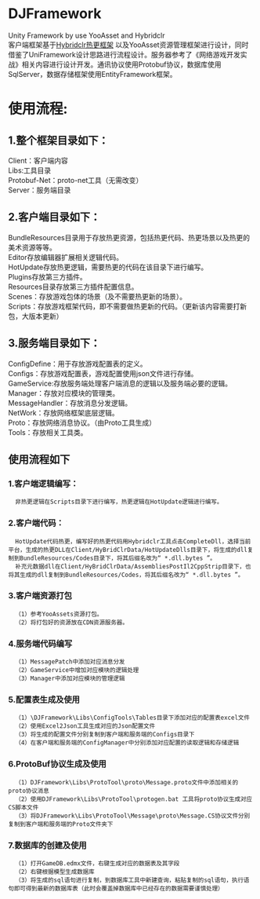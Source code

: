 # DJFramework
Unity Framework by use YooAsset and Hybridclr  
客户端框架基于[Hybridclr热更框架](https://github.com/focus-creative-games/hybridclr/tree/main) 以及YooAsset资源管理框架进行设计，同时借鉴了UniFramework设计思路进行流程设计。服务器参考了《网络游戏开发实战》相关内容进行设计开发。通讯协议使用Protobuf协议，数据库使用SqlServer，数据存储框架使用EntityFramework框架。  
# 使用流程:  
## 1.整个框架目录如下：  
  Client：客户端内容  
  Libs:工具目录  
  Protobuf-Net：proto-net工具（无需改变）  
  Server：服务端目录  
## 2.客户端目录如下：  
  BundleResources目录用于存放热更资源，包括热更代码、热更场景以及热更的美术资源等等。  
  Editor存放编辑器扩展相关逻辑代码。  
  HotUpdate存放热更逻辑，需要热更的代码在该目录下进行编写。  
  Plugins存放第三方插件。  
  Resources目录存放第三方插件配置信息。  
  Scenes：存放游戏包体的场景（及不需要热更新的场景）。  
  Scripts：存放游戏框架代码，即不需要做热更新的代码。（更新该内容需要打新包，大版本更新）  
## 3.服务端目录如下：  
  ConfigDefine：用于存放游戏配置表的定义。  
  Configs：存放游戏配置表，游戏配置使用json文件进行存储。  
  GameService:存放服务端处理客户端消息的逻辑以及服务端必要的逻辑。  
  Manager：存放对应模块的管理类。  
  MessageHandler：存放消息分发逻辑。  
  NetWork：存放网络框架底层逻辑。  
  Proto：存放网络消息协议。（由Proto工具生成）  
  Tools：存放相关工具类。  
## 使用流程如下
### 1.客户端逻辑编写：
      非热更逻辑在Scripts目录下进行编写，热更逻辑在HotUpdate逻辑进行编写。  
### 2.客户端代码：
      HotUpdate代码热更，编写好的热更代码用Hybridclr工具点击CompleteDll，选择当前平台，生成的热更DLL在Client/HyBridClrData/HotUpdateDlls目录下，将生成的dll复制到BundleResources/Codes目录下，将其后缀名改为“ *.dll.bytes ”。
      补充元数据dll在Client/HyBridClrData/AssembliesPostIl2CppStrip目录下，也将其生成的dll复制到BundleResources/Codes，将其后缀名改为“ *.dll.bytes ”。
### 3.客户端资源打包
      （1）参考YooAssets资源打包。
      （2）将打包好的资源放在CDN资源服务器。  
### 4.服务端代码编写
      （1）MessagePatch中添加对应消息分发  
      （2）GameService中增加对应模块的逻辑处理  
      （3）Manager中添加对应模块的管理逻辑  
### 5.配置表生成及使用
      （1）\DJFramework\Libs\ConfigTools\Tables目录下添加对应的配置表excel文件  
      （2）使用Excel2Json工具生成对应的Json配置文件  
      （3）将生成的配置文件分别复制到客户端和服务端的Configs目录下  
      （4）在客户端和服务端的ConfigManager中分别添加对应配置的读取逻辑和存储逻辑  
### 6.ProtoBuf协议生成及使用
      （1）DJFramework\Libs\ProtoTool\proto\Message.proto文件中添加相关的proto协议消息  
      （2）使用DJFramework\Libs\ProtoTool\protogen.bat 工具将proto协议生成对应CS脚本文件  
      （3）将DJFramework\Libs\ProtoTool\Message\proto\Message.CS协议文件分别复制到客户端和服务端的Proto文件夹下  
### 7.数据库的创建及使用
      （1）打开GameDB.edmx文件，右键生成对应的数据表及其字段  
      （2）右键根据模型生成数据库  
      （3）将生成的sql语句进行复制，到数据库工具中新建查询，粘贴复制的sql语句，执行语句即可得到最新的数据库表（此时会覆盖掉数据库中已经存在的数据需要谨慎处理）

